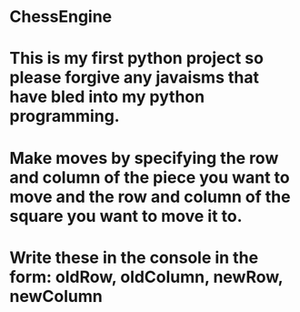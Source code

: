 # ChessEngine
# This is my first python project so please forgive any javaisms that have bled into my python programming.
# Make moves by specifying the row and column of the piece you want to move and the row and column of the square you want to move it to. 
# Write these in the console in the form: oldRow, oldColumn, newRow, newColumn
